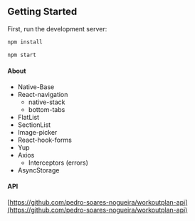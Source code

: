 ## Getting Started

First, run the development server:

```bash
npm install
```

```bash
npm start
```

#### About

- Native-Base
- React-navigation
  - native-stack
  - bottom-tabs
- FlatList
- SectionList
- Image-picker
- React-hook-forms
- Yup
- Axios
  - Interceptors (errors)
- AsyncStorage

#### API

[https://github.com/pedro-soares-nogueira/workoutplan-api](https://github.com/pedro-soares-nogueira/workoutplan-api)
